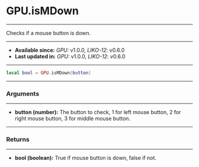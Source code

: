 # GPU.isMDown
---

Checks if a mouse button is down.

---

* **Available since:** _GPU:_ v1.0.0, _LIKO-12_: v0.6.0
* **Last updated in:** _GPU:_ v1.0.0, _LIKO-12_: v0.6.0

---

```lua
local bool = GPU.isMDown(button)
```

---
### Arguments
---

* **button (number):**  The button to check, 1 for left mouse button, 2 for right mouse button, 3 for middle mouse button.


---
### Returns
---

* **bool (boolean):** True if mouse button is down, false if not.

